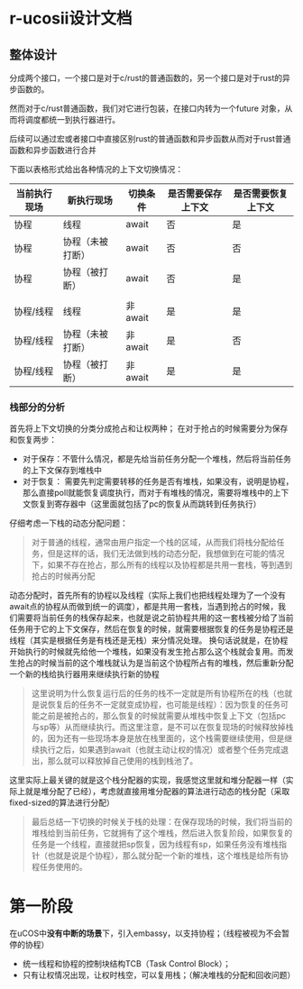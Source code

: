 # r-ucosii设计文档

## 整体设计

分成两个接口，一个接口是对于c/rust的普通函数的，另一个接口是对于rust的异步函数的。

然而对于c/rust普通函数，我们对它进行包装，在接口内转为一个future 对象，从而将调度都统一到执行器进行。

后续可以通过宏或者接口中直接区别rust的普通函数和异步函数从而对于rust普通函数和异步函数进行合并

下面以表格形式给出各种情况的上下文切换情况：

| 当前执行现场 | 新执行现场       | 切换条件 | 是否需要保存上下文 | 是否需要恢复上下文 |
| ------------ | ---------------- | -------- | ------------------ | ------------------ |
| 协程         | 线程             | await    | 否                 | 是                 |
| 协程         | 协程（未被打断） | await    | 否                 | 否                 |
| 协程         | 协程（被打断）   | await    | 否                 | 是                 |
|              |                  |          |                    |                    |
| 协程/线程    | 线程             | 非await  | 是                 | 是                 |
| 协程/线程    | 协程（未被打断） | 非await  | 是                 | 否                 |
| 协程/线程    | 协程（被打断）   | 非await  | 是                 | 是                 |

### 栈部分的分析
首先将上下文切换的分类分成抢占和让权两种；
在对于抢占的时候需要分为保存和恢复两步：

- 对于保存：不管什么情况，都是先给当前任务分配一个堆栈，然后将当前任务的上下文保存到堆栈中
- 对于恢复： 需要先判定需要转移的任务是否有堆栈，如果没有，说明是协程，那么直接poll就能恢复调度执行，而对于有堆栈的情况，需要将堆栈中的上下文恢复到寄存器中（这里面就包括了pc的恢复从而跳转到任务执行）

仔细考虑一下栈的动态分配问题：
> 对于普通的线程，通常由用户指定一个栈的区域，从而我们将栈分配给任务，但是这样的话，我们无法做到栈的动态分配，我想做到在可能的情况下，如果不存在抢占，那么所有的线程以及协程都是共用一套栈，等到遇到抢占的时候再分配

动态分配时，首先所有的协程以及线程（实际上我们也把线程处理为了一个没有await点的协程从而做到统一的调度），都是共用一套栈，当遇到抢占的时候，我们需要将当前任务的栈保存起来，也就是说之前协程共用的这一套栈被分给了当前任务用于它的上下文保存，然后在恢复的时候，就需要根据恢复的任务是协程还是线程（其实是根据任务是有栈还是无栈）来分情况处理。
换句话说就是，在协程开始执行的时候就先给他一个堆栈，如果没有发生抢占那么这个栈就会复用。而发生抢占的时候当前的这个堆栈就认为是当前这个协程所占有的堆栈，然后重新分配一个新的栈给执行器用来继续执行新的协程
> 这里说明为什么恢复运行后的任务的栈不一定就是所有协程所在的栈（也就是说恢复后的任务不一定就变成协程，也可能是线程）：因为恢复的任务可能之前是被抢占的，那么恢复的时候就需要从堆栈中恢复上下文（包括pc与sp等）从而继续执行。而这里注意，是不可以在恢复现场的时候释放掉栈的，因为还有一些现场本身是放在栈里面的，这个栈需要继续使用，但是继续执行之后，如果遇到await（也就主动让权的情况）或者整个任务完成退出，那么就可以释放掉自己使用的栈到栈池了。

这里实际上最关键的就是这个栈分配器的实现，我感觉这里就和堆分配器一样（实际上就是堆分配了已经），考虑就直接用堆分配器的算法进行动态的栈分配（采取fixed-sized的算法进行分配）

> 最后总结一下切换的时候关于栈的处理：在保存现场的时候，我们将当前的堆栈给到当前任务，它就拥有了这个堆栈，然后进入恢复阶段，如果恢复的任务是一个线程，直接就把sp恢复，因为线程有sp，如果任务没有堆栈指针（也就是说是个协程），那么就分配一个新的堆栈，这个堆栈是给所有协程任务使用的。

# 第一阶段
在uCOS中**没有中断的场景**下，引入embassy，以支持协程；（线程被视为不会暂停的协程）
- 统一线程和协程的控制块结构TCB（Task Control Block）；
- 只有让权情况出现，让权时栈空，可以复用栈；（解决堆栈的分配和回收问题）
